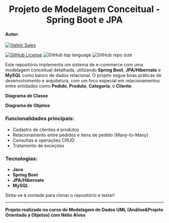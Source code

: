 <h1 align="center">Projeto de Modelagem Conceitual - Spring Boot e JPA</h1>

#### Autor:
[![Valmir Sales](https://img.shields.io/badge/Valmir%20Sales%20Gama-gray?style=flat-square&logo=github&logoColor=white&logoWidth=20&link=https://github.com/ValmirSGama)](https://github.com/ValmirSGama)

[![GitHub License](https://img.shields.io/npm/l/react)](https://github.com/ValmirSGama/modelagemconceitual/blob/main/LICENSE)
![GitHub top language](https://img.shields.io/github/languages/top/ValmirSGama/modelagemconceitual)
![GitHub repo size](https://img.shields.io/github/repo-size/ValmirSGama/modelagemconceitual)

Este repositório implementa um sistema de e-commerce com uma modelagem conceitual detalhada, utilizando **Spring Boot**, **JPA/Hibernate** e **MySQL** como banco de dados relacional. O projeto segue boas práticas de desenvolvimento e arquitetura, com um foco especial em relacionamentos entre entidades como **Pedido**, **Produto**, **Categoria**, e **Cliente**.

**Diagrama de Classe**

**Diagrama de Objetos**

### Funcionalidades principais:
- Cadastro de clientes e produtos
- Relacionamento entre pedidos e itens de pedido (Many-to-Many)
- Consultas e operações CRUD
- Tratamento de exceções

### Tecnologias:
- **Java**
- **Spring Boot**
- **JPA/Hibernate**
- **MySQL**
  
Sinta-se à vontade para clonar o repositório e testar!

---

**Projeto realizado no curso de Modelagem de Dados UML (Análise&Projeto Orientado a Objetos) com Nélio Alves**

